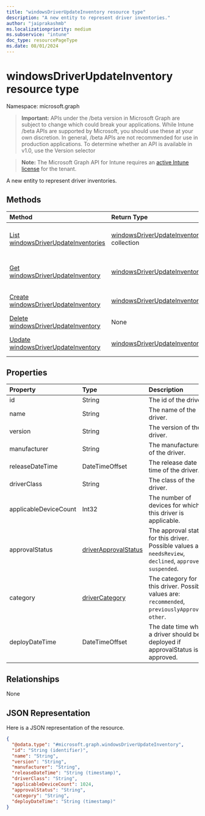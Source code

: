 ```yaml
---
title: "windowsDriverUpdateInventory resource type"
description: "A new entity to represent driver inventories."
author: "jaiprakashmb"
ms.localizationpriority: medium
ms.subservice: "intune"
doc_type: resourcePageType
ms.date: 08/01/2024
---
```


# windowsDriverUpdateInventory resource type

Namespace: microsoft.graph

> **Important:** APIs under the /beta version in Microsoft Graph are subject to change which could break your applications. While Intune /beta APIs are supported by Microsoft, you should use these at your own discretion. In general, /beta APIs are not recommended for use in production applications. To determine whether an API is available in v1.0, use the Version selector

> **Note:** The Microsoft Graph API for Intune requires an [active Intune license](https://go.microsoft.com/fwlink/?linkid=839381) for the tenant.

A new entity to represent driver inventories.

## Methods
|Method|Return Type|Description|
|:---|:---|:---|
|[List windowsDriverUpdateInventories](../api/intune-softwareupdate-windowsdriverupdateinventory-list.md)|[windowsDriverUpdateInventory](../resources/intune-softwareupdate-windowsdriverupdateinventory.md) collection|List properties and relationships of the [windowsDriverUpdateInventory](../resources/intune-softwareupdate-windowsdriverupdateinventory.md) objects.|
|[Get windowsDriverUpdateInventory](../api/intune-softwareupdate-windowsdriverupdateinventory-get.md)|[windowsDriverUpdateInventory](../resources/intune-softwareupdate-windowsdriverupdateinventory.md)|Read properties and relationships of the [windowsDriverUpdateInventory](../resources/intune-softwareupdate-windowsdriverupdateinventory.md) object.|
|[Create windowsDriverUpdateInventory](../api/intune-softwareupdate-windowsdriverupdateinventory-create.md)|[windowsDriverUpdateInventory](../resources/intune-softwareupdate-windowsdriverupdateinventory.md)|Create a new [windowsDriverUpdateInventory](../resources/intune-softwareupdate-windowsdriverupdateinventory.md) object.|
|[Delete windowsDriverUpdateInventory](../api/intune-softwareupdate-windowsdriverupdateinventory-delete.md)|None|Deletes a [windowsDriverUpdateInventory](../resources/intune-softwareupdate-windowsdriverupdateinventory.md).|
|[Update windowsDriverUpdateInventory](../api/intune-softwareupdate-windowsdriverupdateinventory-update.md)|[windowsDriverUpdateInventory](../resources/intune-softwareupdate-windowsdriverupdateinventory.md)|Update the properties of a [windowsDriverUpdateInventory](../resources/intune-softwareupdate-windowsdriverupdateinventory.md) object.|

## Properties
|Property|Type|Description|
|:---|:---|:---|
|id|String|The id of the driver.|
|name|String|The name of the driver.|
|version|String|The version of the driver.|
|manufacturer|String|The manufacturer of the driver.|
|releaseDateTime|DateTimeOffset|The release date time of the driver.|
|driverClass|String|The class of the driver.|
|applicableDeviceCount|Int32|The number of devices for which this driver is applicable.|
|approvalStatus|[driverApprovalStatus](../resources/intune-softwareupdate-driverapprovalstatus.md)|The approval status for this driver. Possible values are: `needsReview`, `declined`, `approved`, `suspended`.|
|category|[driverCategory](../resources/intune-softwareupdate-drivercategory.md)|The category for this driver. Possible values are: `recommended`, `previouslyApproved`, `other`.|
|deployDateTime|DateTimeOffset|The date time when a driver should be deployed if approvalStatus is approved.|

## Relationships
None

## JSON Representation
Here is a JSON representation of the resource.
<!-- {
  "blockType": "resource",
  "keyProperty": "id",
  "@odata.type": "microsoft.graph.windowsDriverUpdateInventory"
}
-->
``` json
{
  "@odata.type": "#microsoft.graph.windowsDriverUpdateInventory",
  "id": "String (identifier)",
  "name": "String",
  "version": "String",
  "manufacturer": "String",
  "releaseDateTime": "String (timestamp)",
  "driverClass": "String",
  "applicableDeviceCount": 1024,
  "approvalStatus": "String",
  "category": "String",
  "deployDateTime": "String (timestamp)"
}
```